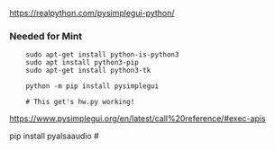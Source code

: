 
https://realpython.com/pysimplegui-python/

### Needed for Mint
```
    sudo apt-get install python-is-python3
    sudo apt install python3-pip 
    sudo apt-get install python3-tk

    python -m pip install pysimplegui 

    # This get's hw.py working!
```
https://www.pysimplegui.org/en/latest/call%20reference/#exec-apis

pip install pyalsaaudio # 
